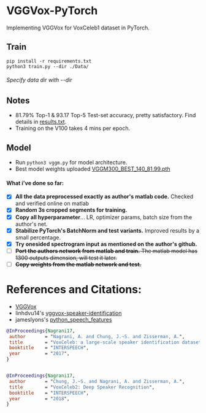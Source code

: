 # VGGVox-PyTorch
Implementing VGGVox for VoxCeleb1 dataset in PyTorch.

## Train

```
pip install -r requirements.txt
python3 train.py --dir ./Data/
```

###### Specify data dir with --dir

## Notes
- 81.79% Top-1 & 93.17 Top-5 Test-set accuracy, pretty satisfactory. Find details in [results.txt](results.txt).
- Training on the V100 takes 4 mins per epoch.

## Model
- Run `python3 vggm.py` for model architecture.
- Best model weights uploaded [VGGM300_BEST_140_81.99.pth](models/VGGM300_BEST_140_81.99.pth)

#### What i've done so far:
 - [x] **All the data preprocessed exactly as author's matlab code.** Checked and verified online on matlab
 - [x] **Random 3s cropped segments for training.**
 - [x] **Copy all hyperparameter**... LR, optimizer params, batch size from the author's net.
 - [x] **Stabilize PyTorch's BatchNorm and test variants.** Improved results by a small percentage.
 - [x] **Try onesided spectrogram input as mentioned on the author's github.**
 - [ ] ~~**Port the authors network from matlab and train.** The matlab model has 1300 outputs dimension, will test it later.~~
 - [ ] ~~**Copy weights from the matlab network and test.**~~

# References and Citations:

 - [VGGVox](https://github.com/a-nagrani/VGGVox)
 - linhdvu14's [vggvox-speaker-identification](https://github.com/linhdvu14/vggvox-speaker-identification)
 - jameslyons's [python_speech_features](https://github.com/jameslyons/python_speech_features)
 
 ```bibtex
@InProceedings{Nagrani17,
  author       = "Nagrani, A. and Chung, J.~S. and Zisserman, A.",
  title        = "VoxCeleb: a large-scale speaker identification dataset",
  booktitle    = "INTERSPEECH",
  year         = "2017",
}


@InProceedings{Nagrani17,
  author       = "Chung, J.~S. and Nagrani, A. and Zisserman, A.",
  title        = "VoxCeleb2: Deep Speaker Recognition",
  booktitle    = "INTERSPEECH",
  year         = "2018",
}
```

